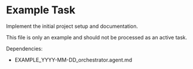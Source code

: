 # Example Task

Implement the initial project setup and documentation.

This file is only an example and should not be processed as an active task.

Dependencies:
- EXAMPLE_YYYY-MM-DD_orchestrator.agent.md
